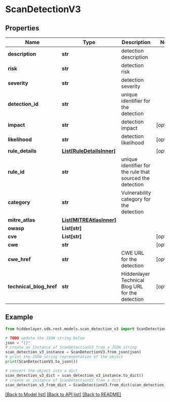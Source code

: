 # ScanDetectionV3


## Properties

Name | Type | Description | Notes
------------ | ------------- | ------------- | -------------
**description** | **str** | detection description | 
**risk** | **str** | detection risk | 
**severity** | **str** | detection severity | 
**detection_id** | **str** | unique identifier for the detection | 
**impact** | **str** | detection impact | [optional] 
**likelihood** | **str** | detection likelihood | [optional] 
**rule_details** | [**List[RuleDetailsInner]**](RuleDetailsInner.md) |  | [optional] 
**rule_id** | **str** | unique identifier for the rule that sourced the detection | 
**category** | **str** | Vulnerability category for the detection | 
**mitre_atlas** | [**List[MITREAtlasInner]**](MITREAtlasInner.md) |  | 
**owasp** | **List[str]** |  | 
**cve** | **List[str]** |  | [optional] 
**cwe** | **str** |  | [optional] 
**cwe_href** | **str** | CWE URL for the detection | [optional] 
**technical_blog_href** | **str** | Hiddenlayer Technical Blog URL for the detection | [optional] 

## Example

```python
from hiddenlayer.sdk.rest.models.scan_detection_v3 import ScanDetectionV3

# TODO update the JSON string below
json = "{}"
# create an instance of ScanDetectionV3 from a JSON string
scan_detection_v3_instance = ScanDetectionV3.from_json(json)
# print the JSON string representation of the object
print(ScanDetectionV3.to_json())

# convert the object into a dict
scan_detection_v3_dict = scan_detection_v3_instance.to_dict()
# create an instance of ScanDetectionV3 from a dict
scan_detection_v3_from_dict = ScanDetectionV3.from_dict(scan_detection_v3_dict)
```
[[Back to Model list]](../README.md#documentation-for-models) [[Back to API list]](../README.md#documentation-for-api-endpoints) [[Back to README]](../README.md)


